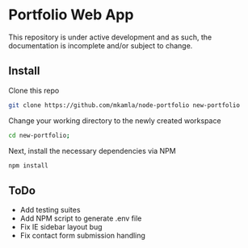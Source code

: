 # Portfolio Web App

This repository is under active development and as such, the documentation is incomplete and/or subject to change.

## Install
Clone this repo
```bash
git clone https://github.com/mkamla/node-portfolio new-portfolio
```

Change your working directory to the newly created workspace
```bash
cd new-portfolio;
```

Next, install the necessary dependencies via NPM
```bash
npm install
```

## ToDo
- Add testing suites
- Add NPM script to generate .env file
- Fix IE sidebar layout bug
- Fix contact form submission handling